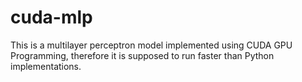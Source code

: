 # cuda-mlp
This is a multilayer perceptron model implemented using CUDA GPU Programming, therefore it is supposed to run faster than Python implementations.
